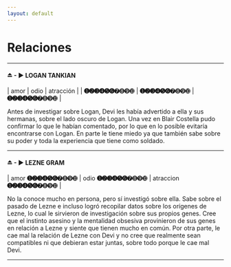 ```yaml
---
layout: default
---
```

# Relaciones

* * *

#### ⏏ - ▶ LOGAN TANKIAN

| amor        | odio        | atracción |
| **➊➋➌➍➎➏**➐➑➒➓ | **➊➋➌➍➎➏**➐➑➒➓ | **➊➋➌➍➎➏**➐➑➒➓  |

Antes de investigar sobre Logan, Devi les había advertido a ella y sus hermanas, sobre el lado oscuro de Logan. Una vez en Blair Costella pudo confirmar lo que le habían comentado, por lo que en lo posible evitaría encontrarse con Logan. En parte le tiene miedo ya que también sabe sobre su poder y toda la experiencia que tiene como soldado. 

* * *

#### ⏏ - ▶ LEZNE GRAM

| amor
**➊➋➌➍➎➏**➐➑➒➓ | odio
**➊➋➌➍➎➏**➐➑➒➓ | atraccion 
**➊➋➌➍➎➏**➐➑➒➓  |

No la conoce mucho en persona, pero sí investigó sobre ella. Sabe sobre el pasado de Lezne e incluso logró recopilar datos sobre los orígenes de Lezne, lo cual le sirvieron de investigación sobre sus propios genes. Cree que el instinto asesino y la mentalidad obsesiva provinieron de sus genes en relación a Lezne y siente que tienen mucho en común. Por otra parte, le cae mal la relación de Lezne con Devi y no cree que realmente sean compatibles ni que debieran estar juntas, sobre todo porque le cae mal Devi. 

* * *

